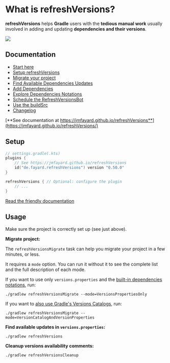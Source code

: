 # What is refreshVersions?

**refreshVersions** helps **Gradle** users with the **tedious manual work** usually involved in adding and updating **dependencies and their versions**.

[![](https://raw.githubusercontent.com/jmfayard/refreshVersions/main/docs/img/screencast.png)](http://www.youtube.com/watch?v=VhYERonB8co "Gradle refreshVersions")

## Documentation

- [Start here](https://jmfayard.github.io/refreshVersions/)
- [Setup refreshVersions](https://jmfayard.github.io/refreshVersions/setup/)
- [Migrate your project](https://jmfayard.github.io/refreshVersions/migrate/)
- [Find Available Dependencies Updates](https://jmfayard.github.io/refreshVersions/update-dependencies/)
- [Add Dependencies](https://jmfayard.github.io/refreshVersions/add-dependencies/)
- [Explore Dependencies Notations](https://jmfayard.github.io/refreshVersions/dependencies-notations/)
- [Schedule the RefreshVersionsBot](https://jmfayard.github.io/refreshVersions/refreshversions-bot/)
- [Use the buildSrc](https://jmfayard.github.io/refreshVersions/gradle-buildsrcversions/)
- [Changelog](https://jmfayard.github.io/refreshVersions/CHANGELOG/)

[**See documentation at https://jmfayard.github.io/refreshVersions**](https://jmfayard.github.io/refreshVersions/)



## Setup

```kotlin
// settings.gradle(.kts)
plugins {
    // See https://jmfayard.github.io/refreshVersions
    id("de.fayard.refreshVersions") version "0.50.0"
}

refreshVersions { // Optional: configure the plugin
    // ...
}
```

[Read the friendly documentation](https://jmfayard.github.io/refreshVersions/setup/)


## Usage

Make sure the project is correctly set up (see just above).

**Migrate project:**

The `refreshVersionsMigrate` task can help you migrate your project in a few minutes, or less.

It requires a `mode` option. You can run it without it to see the complete list and the full description of each mode.

If you want to use only `versions.properties` and the [built-in dependencies notations](https://jmfayard.github.io/refreshVersions/dependencies-notations/), run:

`./gradlew refreshVersionsMigrate --mode=VersionsPropertiesOnly`

If you want to [also use Gradle's Versions Catalogs](https://github.com/jmfayard/drafts/wiki/RefreshVersions-%E2%99%A5%EF%B8%8F-Gradle-Version-Catalog), run:

`./gradlew refreshVersionsMigrate --mode=VersionCatalogAndVersionProperties`

**Find available updates in `versions.properties`:**

`./gradlew refreshVersions`

**Cleanup versions availability comments:**

`./gradlew refreshVersionsCleanup`
